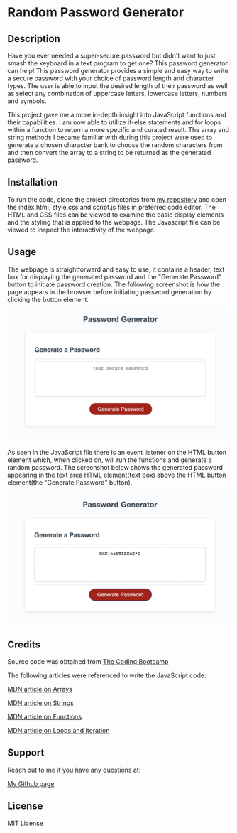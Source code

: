 # Random Password Generator

## Description

Have you ever needed a super-secure password but didn't want to just smash the keyboard in a text program to get one? This password generator can help! This password generator provides a simple and easy way to write a secure password with your choice of password length and character types. The user is able to input the desired length of their password as well as select any combination of uppercase letters, lowercase letters, numbers and symbols.

This project gave me a more in-depth insight into JavaScript functions and their capabilities. I am now able to utilize if-else statements and for loops within a function to return a more specific and curated result. The array and string methods I became familiar with during this project were used to generate a chosen character bank to choose the random characters from and then convert the array to a string to be returned as the generated password.

## Installation

To run the code, clone the project directories from [my repository](https://github.com/sillytsundere/password-maker) and open the index.html, style.css and script.js files in preferred code editor. The HTML and CSS files can be viewed to examine the basic display elements and the styling that is applied to the webpage. The Javascript file can be viewed to inspect the interactivity of the webpage. 

## Usage

The webpage is straightforward and easy to use; it contains a header, text box for displaying the generated password and the "Generate Password" button to initiate password creation. The following screenshot is how the page appears in the browser before initiating password generation by clicking the button element.

![Webpage appearance before generating password](assets/image/secure-password-screnshot.png)

As seen in the JavaScript file there is an event listener on the HTML button element which, when clicked on, will run the functions and generate a random password. The screenshot below shows the generated password appearing in the text area HTML element(text box) above the HTML button element(the "Generate Password" button).

![Random password generated](assets/image/generated-password-screenshot.png)

## Credits

Source code was obtained from [The Coding Bootcamp](https://github.com/coding-boot-camp/friendly-parakeet)

The following articles were referenced to write the JavaScript code:

[MDN article on Arrays](https://developer.mozilla.org/en-US/docs/Web/JavaScript/Reference/Global_Objects/Array)

[MDN article on Strings](https://developer.mozilla.org/en-US/docs/Web/JavaScript/Reference/Global_Objects/String)

[MDN article on Functions](https://developer.mozilla.org/en-US/docs/Web/JavaScript/Guide/Functions)

[MDN article on Loops and Iteration](https://developer.mozilla.org/en-US/docs/Web/JavaScript/Guide/Loops_and_iteration)

## Support

Reach out to me if you have any questions at:

[My Github page](https://github.com/sillytsundere)

## License

MIT License
